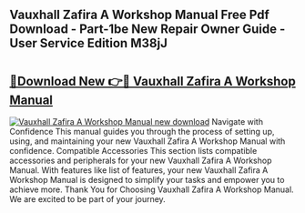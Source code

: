 ## Vauxhall Zafira A Workshop Manual Free Pdf Download - Part-1be New Repair Owner Guide - User Service Edition M38jJ

# <h2><a href="http://bc80653.oget.top/?id=Vauxhall+Zafira+A+Workshop+Manual">🔗Download New 👉🔴 Vauxhall Zafira A Workshop Manual</a></h2>

[![Vauxhall Zafira A Workshop Manual new download](https://i.imgur.com/5g1atiW.png)](http://bc80653.oget.top/?id=Vauxhall+Zafira+A+Workshop+Manual)
Navigate with Confidence This manual guides you through the process of setting up, using, and maintaining your new Vauxhall Zafira A Workshop Manual with confidence. Compatible Accessories This section lists compatible accessories and peripherals for your new Vauxhall Zafira A Workshop Manual. With features like list of features, your new Vauxhall Zafira A Workshop Manual is designed to simplify your tasks and empower you to achieve more. Thank You for Choosing Vauxhall Zafira A Workshop Manual. We are excited to be part of your journey.
